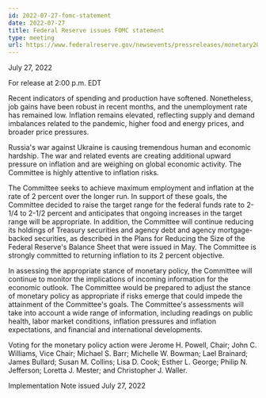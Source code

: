 ```yaml
---
id: 2022-07-27-fomc-statement
date: 2022-07-27
title: Federal Reserve issues FOMC statement
type: meeting
url: https://www.federalreserve.gov/newsevents/pressreleases/monetary20220727a.htm
---
```


July 27, 2022

For release at 2:00 p.m. EDT

Recent indicators of spending and production have softened. Nonetheless, job gains have been robust in recent months, and the unemployment rate has remained low. Inflation remains elevated, reflecting supply and demand imbalances related to the pandemic, higher food and energy prices, and broader price pressures.

Russia's war against Ukraine is causing tremendous human and economic hardship. The war and related events are creating additional upward pressure on inflation and are weighing on global economic activity. The Committee is highly attentive to inflation risks.

The Committee seeks to achieve maximum employment and inflation at the rate of 2 percent over the longer run. In support of these goals, the Committee decided to raise the target range for the federal funds rate to 2-1/4 to 2-1/2 percent and anticipates that ongoing increases in the target range will be appropriate. In addition, the Committee will continue reducing its holdings of Treasury securities and agency debt and agency mortgage-backed securities, as described in the Plans for Reducing the Size of the Federal Reserve's Balance Sheet that were issued in May. The Committee is strongly committed to returning inflation to its 2 percent objective.

In assessing the appropriate stance of monetary policy, the Committee will continue to monitor the implications of incoming information for the economic outlook. The Committee would be prepared to adjust the stance of monetary policy as appropriate if risks emerge that could impede the attainment of the Committee's goals. The Committee's assessments will take into account a wide range of information, including readings on public health, labor market conditions, inflation pressures and inflation expectations, and financial and international developments.

Voting for the monetary policy action were Jerome H. Powell, Chair; John C. Williams, Vice Chair; Michael S. Barr; Michelle W. Bowman; Lael Brainard; James Bullard; Susan M. Collins; Lisa D. Cook; Esther L. George; Philip N. Jefferson; Loretta J. Mester; and Christopher J. Waller.

Implementation Note issued July 27, 2022
